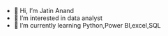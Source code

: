 - 👋 Hi, I’m Jatin Anand
- 👀 I’m interested in data analyst
- 🌱 I’m currently learning Python,Power BI,excel,SQL

<!---
jatin2634/jatin2634 is a ✨ special ✨ repository because its `README.md` (this file) appears on your GitHub profile.
You can click the Preview link to take a look at your changes.
--->
